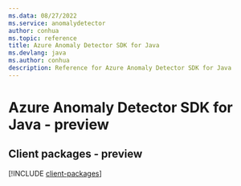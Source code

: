 ```yaml
---
ms.data: 08/27/2022
ms.service: anomalydetector
author: conhua
ms.topic: reference
title: Azure Anomaly Detector SDK for Java
ms.devlang: java
ms.author: conhua
description: Reference for Azure Anomaly Detector SDK for Java
---
```

# Azure Anomaly Detector SDK for Java - preview

## Client packages - preview
[!INCLUDE [client-packages](anomaly-detector-client-index.md)]